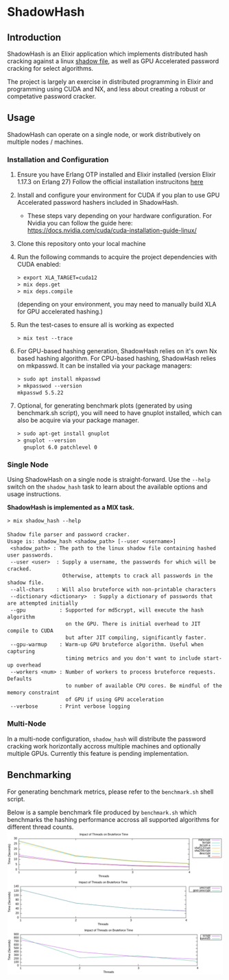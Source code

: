 # ShadowHash

## Introduction

ShadowHash is an Elixir application which implements distributed hash cracking against a linux [shadow file](https://man7.org/linux/man-pages/man5/shadow.5.html), as well as GPU Accelerated password cracking for select algorithms.

The project is largely an exercise in distributed programming in Elixir and programming using CUDA and NX, and less about creating a robust or competative password cracker.

## Usage

ShadowHash can operate on a single node, or work distributively on multiple nodes / machines.

### Installation and Configuration

1. Ensure you have Erlang OTP installed and Elixir installed (version Elixir 1.17.3 on Erlang 27) Follow the official installation instrucitons [here](https://elixir-lang.org/install.html)
2. Install and configure your environment for CUDA if you plan to use GPU Accelerated password hashers included in ShadowHash. 
    - These steps vary depending on your hardware configuration. For Nvidia you can follow the guide here: https://docs.nvidia.com/cuda/cuda-installation-guide-linux/
3. Clone this repository onto your local machine
4. Run the following commands to acquire the project dependencies with CUDA enabled:
   ```
   > export XLA_TARGET=cuda12
   > mix deps.get
   > mix deps.compile
   ```
   (depending on your environment, you may need to manually build XLA for GPU accelerated hashing.)

5. Run the test-cases to ensure all is working as expected
   ```
   > mix test --trace
   ```

6. For GPU-based hashing generation, ShadowHash relies on it's own Nx based hashing algorithm. For CPU-based hashing, ShadowHash relies on mkpasswd. It can be installed via your package managers:
    ```
    > sudo apt install mkpasswd
    > mkpasswod --version
    mkpasswd 5.5.22
    ``` 

7. Optional, for generating benchmark plots (generated by using benchmark.sh script), you will need to have gnuplot installed, which can also be acquire via your package manager.
    ```
    > sudo apt-get install gnuplot
    > gnuplot --version
      gnuplot 6.0 patchlevel 0

### Single Node

Using ShadowHash on a single node is straight-forward. Use the `--help` switch on the `shadow_hash` task to learn about the available options and usage instructions.

**ShadowHash is implemented as a MIX task.**

```
> mix shadow_hash --help

Shadow file parser and password cracker.
Usage is: shadow_hash <shadow_path> [--user <username>]
 <shadow_path> : The path to the linux shadow file containing hashed user passwords.
 --user <user>  : Supply a username, the passwords for which will be cracked.
                  Otherwise, attempts to crack all passwords in the shadow file.
 --all-chars    : Will also bruteforce with non-printable characters
 --dictionary <dictionary>  : Supply a dictionary of passwords that are attempted initially
 --gpu           : Supported for md5crypt, will execute the hash algorithm
                   on the GPU. There is initial overhead to JIT compile to CUDA
                   but after JIT compiling, significantly faster.
 --gpu-warmup    : Warm-up GPU bruteforce algorithm. Useful when capturing
                   timing metrics and you don't want to include start-up overhead
 --workers <num> : Number of workers to process bruteforce requests. Defaults
                   to number of available CPU cores. Be mindful of the memory constraint 
                   of GPU if using GPU acceleration
 --verbose       : Print verbose logging
```

### Multi-Node
In a multi-node configuration, `shadow_hash` will distribute the password cracking work horizontally accross multiple machines and optionally multiple GPUs. Currently this feature is pending implementation.

## Benchmarking

For generating benchmark metrics, please refer to the `benchmark.sh` shell script.

Below is a sample benchmark file produced by `benchmark.sh` which benchmarks the hashing performance accross all supported algorithms for different thread counts.
![benchmark stats for 2 character password](/docs/output.png)